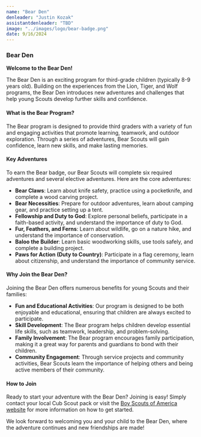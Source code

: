 ```yaml
---
name: "Bear Den"
denleader: "Justin Kozak"
assistantdenleader: "TBD"
image: "../images/logo/bear-badge.png"
date: 9/16/2024
---
```


### Bear Den

**Welcome to the Bear Den!**

The Bear Den is an exciting program for third-grade children (typically 8-9 years old). Building on the experiences from the Lion, Tiger, and Wolf programs, the Bear Den introduces new adventures and challenges that help young Scouts develop further skills and confidence.

#### What is the Bear Program?

The Bear program is designed to provide third graders with a variety of fun and engaging activities that promote learning, teamwork, and outdoor exploration. Through a series of adventures, Bear Scouts will gain confidence, learn new skills, and make lasting memories.

#### Key Adventures

To earn the Bear badge, our Bear Scouts will complete six required adventures and several elective adventures. Here are the core adventures:

- **Bear Claws**: Learn about knife safety, practice using a pocketknife, and complete a wood carving project.
- **Bear Necessities**: Prepare for outdoor adventures, learn about camping gear, and practice setting up a tent.
- **Fellowship and Duty to God**: Explore personal beliefs, participate in a faith-based activity, and understand the importance of duty to God.
- **Fur, Feathers, and Ferns**: Learn about wildlife, go on a nature hike, and understand the importance of conservation.
- **Baloo the Builder**: Learn basic woodworking skills, use tools safely, and complete a building project.
- **Paws for Action (Duty to Country)**: Participate in a flag ceremony, learn about citizenship, and understand the importance of community service.

#### Why Join the Bear Den?

Joining the Bear Den offers numerous benefits for young Scouts and their families:

- **Fun and Educational Activities**: Our program is designed to be both enjoyable and educational, ensuring that children are always excited to participate.
- **Skill Development**: The Bear program helps children develop essential life skills, such as teamwork, leadership, and problem-solving.
- **Family Involvement**: The Bear program encourages family participation, making it a great way for parents and guardians to bond with their children.
- **Community Engagement**: Through service projects and community activities, Bear Scouts learn the importance of helping others and being active members of their community.

#### How to Join

Ready to start your adventure with the Bear Den? Joining is easy! Simply contact your local Cub Scout pack or visit the [Boy Scouts of America website](https://www.scouting.org/programs/cub-scouts/adventures/bear/) for more information on how to get started.

We look forward to welcoming you and your child to the Bear Den, where the adventure continues and new friendships are made!
